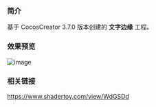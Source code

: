 ### 简介
基于 CocosCreator 3.7.0 版本创建的 **文字边缘** 工程。

### 效果预览
![image](../../../gif/202208/2022080502.gif)

### 相关链接
https://www.shadertoy.com/view/WdGSDd